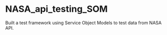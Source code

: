 # NASA_api_testing_SOM
Built a test framework using Service Object Models to test data from NASA API.
